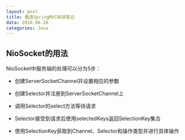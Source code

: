 ```yaml
---
layout: post
title: 看透SpringMVC阅读笔记
data: 2018-06-26
categories: Java
---
```


## NioSocket的用法

NioSocket中服务端的处理可以分为5步：

- 创建ServerSocketChannel并设置相应的参数

- 创建Selector并注册到ServerSocketChannel上

- 调用Selector的select方法等待请求

- Selector接受到请求后使用selectedKeys返回SelectionKey集合

- 使用SelectionKey获取到Channel、Selector和操作类型并进行具体操作
